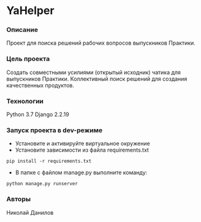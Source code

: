 # YaHelper
### Описание
Проект для поиска решений рабочих вопросов выпускников Практики.
### Цель проекта
Создать совместными усилиями (открытый исходник) чатика для выпускников Практики.
Коллективный поиск решений для создания качественных продуктов.
### Технологии
Python 3.7
Django 2.2.19
### Запуск проекта в dev-режиме
- Установите и активируйте виртуальное окружение
- Установите зависимости из файла requirements.txt
```
pip install -r requirements.txt
``` 
- В папке с файлом manage.py выполните команду:
```
python manage.py runserver
```
### Авторы
Николай Данилов
